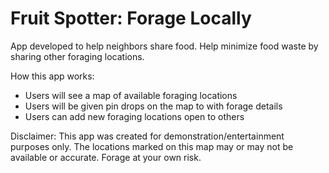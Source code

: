 # Fruit Spotter: Forage Locally

App developed to help neighbors share food. Help minimize food waste by sharing other foraging locations. 

How this app works:
- Users will see a map of available foraging locations
- Users will be given pin drops on the map to with forage details
- Users can add new foraging locations open to others

Disclaimer: This app was created for demonstration/entertainment purposes only. The locations marked on this map may or may not be available or accurate. Forage at your own risk.
